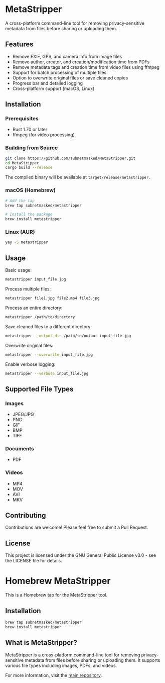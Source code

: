 # MetaStripper

A cross-platform command-line tool for removing privacy-sensitive metadata from files before sharing or uploading them.

## Features

- Remove EXIF, GPS, and camera info from image files
- Remove author, creator, and creation/modification time from PDFs
- Remove metadata tags and creation time from video files using ffmpeg
- Support for batch processing of multiple files
- Option to overwrite original files or save cleaned copies
- Progress bar and detailed logging
- Cross-platform support (macOS, Linux)

## Installation

### Prerequisites

- Rust 1.70 or later
- ffmpeg (for video processing)

### Building from Source

```bash
git clone https://github.com/subnetmasked/MetaStripper.git
cd MetaStripper
cargo build --release
```

The compiled binary will be available at `target/release/metastripper`.

### macOS (Homebrew)

```bash
# Add the tap
brew tap subnetmasked/metastripper

# Install the package
brew install metastripper
```

### Linux (AUR)

```bash
yay -S metastripper
```

## Usage

Basic usage:
```bash
metastripper input_file.jpg
```

Process multiple files:
```bash
metastripper file1.jpg file2.mp4 file3.jpg
```

Process an entire directory:
```bash
metastripper /path/to/directory
```

Save cleaned files to a different directory:
```bash
metastripper --output-dir /path/to/output input_file.jpg
```

Overwrite original files:
```bash
metastripper --overwrite input_file.jpg
```

Enable verbose logging:
```bash
metastripper --verbose input_file.jpg
```

## Supported File Types

### Images
- JPEG/JPG
- PNG
- GIF
- BMP
- TIFF

### Documents
- PDF

### Videos
- MP4
- MOV
- AVI
- MKV

## Contributing

Contributions are welcome! Please feel free to submit a Pull Request.

## License

This project is licensed under the GNU General Public License v3.0 - see the LICENSE file for details.

# Homebrew MetaStripper

This is a Homebrew tap for the MetaStripper tool.

## Installation

```bash
brew tap subnetmasked/metastripper
brew install metastripper
```

## What is MetaStripper?

MetaStripper is a cross-platform command-line tool for removing privacy-sensitive metadata from files before sharing or uploading them. It supports various file types including images, PDFs, and videos.

For more information, visit the [main repository](https://github.com/subnetmasked/MetaStripper).

